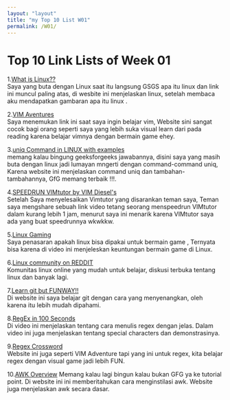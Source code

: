 ```yaml
---
layout: "layout"
title: "my Top 10 List W01"
permalink: /W01/
---
```


# Top 10 Link Lists of Week 01
 
   1.[What is Linux??](https://www.linux.com/what-is-linux/)<br>
     Saya  yang buta dengan Linux saat itu langsung GSGS apa itu linux dan link ini muncul paling atas, di wesbite
     ini menjelaskan linux, setelah membaca aku mendapatkan gambaran apa itu linux . 

   2.[VIM Aventures](https://vim-adventures.com/)<br>
     Saya menemukan link ini saat saya ingin belajar vim, Website sini sangat cocok bagi orang seperti saya yang 
     lebih suka visual learn dari pada reading karena belajar vimnya dengan bermain game ehey.

   3.[uniq Command in LINUX with examples](https://www.geeksforgeeks.org/uniq-command-in-linux-with-examples/)<br>
     memang kalau bingung geeksforgeeks jawabannya, disini saya yang masih buta dengan linux jadi lumayan mngerti
     dengan command-command uniq, Karena website ini menjelaskan command uniq dan tambahan-tambahannya, GfG memang 
     terbaik !!!.

   4.[SPEEDRUN VIMtutor by VIM Diesel's](https://www.youtube.com/watch?v=d8XtNXutVto&t=4s)<br>
     Setelah Saya menyelesaikan Vimtutor yang disarankan teman saya, Teman saya mengshare sebuah link video tetang
     seorang menspeedrun VIMtutor dalam kurang lebih 1 jam, menurut saya ini menarik karena VIMtutor saya ada yang
     buat speedrunnya wkwkkw.

   5.[Linux Gaming](https://www.youtube.com/watch?v=6T_-HMkgxt0)<br>
     Saya penasaran apakah linux bisa  dipakai untuk bermain game , Ternyata bisa karena di video ini menjeleskan 
     keuntungan bermain game di Linux.

   6.[Linux community on REDDIT](https://www.reddit.com/r/linux/)<br>
     Komunitas linux online yang mudah untuk belajar, diskusi terbuka tentang linux dan banyak lagi.
   
   7.[Learn git but FUNWAY!!](https://learngitbranching.js.org/)<br>
     Di website ini saya belajar git dengan cara yang menyenangkan, oleh karena itu lebih mudah dipahami.

   8.[RegEx in 100 Seconds](https://www.youtube.com/watch?v=sXQxhojSdZM)<br>
     Di video ini menjelaskan tentang cara menulis regex dengan jelas. Dalam video ini juga menjelaskan tentang
     special characters dan demonstrasinya.

   9.[Regex Crossword](https://regexcrossword.com/)<br>
     Website ini juga seperti VIM Adventure tapi yang ini untuk regex, kita belajar regex dengan visual game  jadi 
     lebih FUN.

   10.[AWK Overview](https://www.tutorialspoint.com/awk/awk_overview.htm)
       Memang kalau lagi bingun kalau bukan GFG ya ke tutorial point. Di website ini ini memberitahukan cara
       menginstilasi awk. Website juga menjelaskan awk secara dasar.


